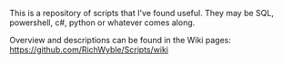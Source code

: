 This is a repository of scripts that I've found useful.  They may be SQL, powershell, c#, python or whatever comes along.

Overview and descriptions can be found in the Wiki pages: https://github.com/RichWyble/Scripts/wiki
